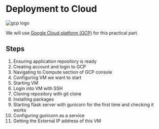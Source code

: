 # Deployment to Cloud

![gcp logo](https://upload.wikimedia.org/wikipedia/commons/thumb/5/51/Google_Cloud_logo.svg/330px-Google_Cloud_logo.svg.png)


We will use [Google Cloud platform (GCP)](https://cloud.google.com/?hl=en) for this practical part.

## Steps

1. Ensuring application repository is ready  
2. Creating account and login to GCP
3. Navigating to Compute section of GCP console
4. Configuring VM we want to start
5. Starting VM
6. Login into VM with SSH
7. Cloning repository with git clone
8. Installing packages
9. Starting flask server with gunicorn for the first time and checking it works
10. Configuring gunicorn as a service 
11. Getting the External IP address of this VM
